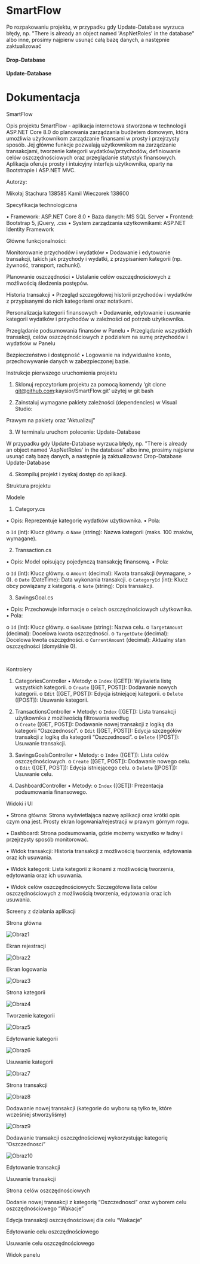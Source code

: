 # SmartFlow

Po rozpakowaniu projektu, w przypadku gdy Update-Database wyrzuca błędy, np. "There is already an object named 'AspNetRoles' in the database" albo inne, prosimy najpierw usunąć całą bazę danych, a następnie zaktualizować
#### Drop-Database
#### Update-Database


# Dokumentacja

SmartFlow


Opis projektu
SmartFlow - aplikacja internetowa stworzona w technologii ASP.NET Core 8.0 do planowania zarządzania budżetem domowym, która umożliwia użytkownikom zarządzanie finansami w prosty i przejrzysty sposób. Jej główne funkcje pozwalają użytkownikom na zarządzanie transakcjami, tworzenie kategorii wydatków/przychodów, definiowanie celów oszczędnościowych oraz przeglądanie statystyk finansowych. Aplikacja oferuje prosty i intuicyjny interfejs użytkownika, oparty na Bootstrapie i ASP.NET MVC.

Autorzy:

Mikołaj Stachura 138585
Kamil Wieczorek 138600

Specyfikacja technologiczna

•	Framework: ASP.NET Core 8.0
•	Baza danych: MS SQL Server
•	Frontend: Bootstrap 5, jQuery, .css
•	System zarządzania użytkownikami: ASP.NET Identity Framework


Główne funkcjonalności:

Monitorowanie przychodów i wydatków
•	Dodawanie i edytowanie transakcji, takich jak przychody i wydatki, z przypisaniem kategorii (np. żywność, transport, rachunki).

Planowanie oszczędności
•	Ustalanie celów oszczędnościowych z możliwością śledzenia postępów.




Historia transakcji
•	Przegląd szczegółowej historii przychodów i wydatków z przypisanymi do nich kategoriami oraz notatkami.


Personalizacja kategorii finansowych
•	Dodawanie, edytowanie i usuwanie kategorii wydatków i przychodów w zależności od potrzeb użytkownika.

Przeglądanie podsumowania finansów w Panelu
•	Przeglądanie wszystkich transakcji, celów oszczędnościowych z podziałem na sumę przychodów i wydatków w Panelu


Bezpieczeństwo i dostępność
•	Logowanie na indywidualne konto, przechowywanie danych w zabezpieczonej bazie.


Instrukcje pierwszego uruchomienia projektu

1. Sklonuj repozytorium projektu za pomocą komendy 
‘git clone git@github.com:kaysior/SmartFlow.git’  użytej w git bash

2. Zainstaluj wymagane pakiety zależności (dependencies) w Visual Studio:
   
    


Prawym na pakiety oraz ”Aktualizuj”

 

   
3. W terminalu uruchom polecenie:
   Update-Database

W przypadku gdy Update-Database wyrzuca błędy, np. "There is already an object named 'AspNetRoles' in the database" albo inne, prosimy najpierw usunąć całą bazę danych, a następnie ją zaktualizować
Drop-Database
Update-Database


4. Skompiluj projekt i zyskaj dostęp do aplikacji.






Struktura projektu

Modele

1. Category.cs

•	   Opis: Reprezentuje kategorię wydatków użytkownika.
•	   Pola:

o	     `Id` (int): Klucz główny.
o	    `Name` (string): Nazwa kategorii (maks. 100 znaków, wymagane).

2. Transaction.cs

•	    Opis: Model opisujący pojedynczą transakcję finansową.
•	   Pola:

o	     `Id` (int): Klucz główny.
o	      `Amount` (decimal): Kwota transakcji (wymagane, > 0).
o	     `Date` (DateTime): Data wykonania transakcji.
o	     `CategoryId` (int): Klucz obcy powiązany z kategorią.
o	     `Note` (string): Opis transakcji.

3. SavingsGoal.cs

•	   Opis: Przechowuje informacje o celach oszczędnościowych użytkownika.
•	   Pola:

o	     `Id` (int): Klucz główny.
o	     `GoalName` (string): Nazwa celu.
o	     `TargetAmount` (decimal): Docelowa kwota oszczędności.
o	     `TargetDate` (decimal): Docelowa kwota oszczędności.
o	     `CurrentAmount` (decimal): Aktualny stan oszczędności (domyślnie 0).

 

Kontrolery

1. CategoriesController
•	   Metody:
o	     `Index` ([GET]): Wyświetla listę wszystkich kategorii.
o	     `Create` ([GET, POST]): Dodawanie nowych kategorii.
o	     `Edit` ([GET, POST]): Edycja istniejącej kategorii.
o	     `Delete` ([POST]): Usuwanie kategorii.

2. TransactionsController
•	    Metody:
o	     `Index` ([GET]): Lista transakcji użytkownika z możliwością filtrowania według               
o	     `Create` ([GET, POST]): Dodawanie nowej transakcji z logiką dla kategorii “Oszczednosci”.
o	     `Edit` ([GET, POST]): Edycja szczegółów transakcji z logiką dla kategorii “Oszczednosci”.
o	     `Delete` ([POST]): Usuwanie transakcji.

3. SavingsGoalsController
•	   Metody:
o	     `Index` ([GET]): Lista celów oszczędnościowych.
o	     `Create` ([GET, POST]): Dodawanie nowego celu.
o	     `Edit` ([GET, POST]): Edycja istniejącego celu.
o	     `Delete` ([POST]): Usuwanie celu.

4. DashboardController
•	   Metody:
o	 `Index` ([GET]): Prezentacja podsumowania finansowego.







Widoki i UI

•	Strona główna: Strona wyświetlająca nazwę aplikacji oraz krótki opis czym ona jest. Prosty ekran logowania/rejestracji w prawym górnym rogu.

•	Dashboard: Strona podsumowania, gdzie możemy wszystko w ładny i przejrzysty sposób monitorować.

•	Widok transakcji: Historia transakcji z możliwością tworzenia, edytowania oraz ich usuwania.

•	Widok kategorii: Lista kategorii z ikonami z możliwością tworzenia, edytowania oraz ich usuwania.

•	Widok celów oszczędnościowych: Szczegółowa lista celów oszczędnościowych z możliwością tworzenia, edytowania oraz ich usuwania.

Screeny z działania aplikacji

Strona główna

 
![Obraz1](Documentation\documentation_images/1.png)


Ekran rejestracji

![Obraz2](Documentation\documentation_images/2.png)


Ekran logowania
 
![Obraz3](Documentation\documentation_images/3.png)


Strona kategorii

![Obraz4](Documentation\documentation_images/4.png)

Tworzenie kategorii

![Obraz5](Documentation\documentation_images/5.png)


Edytowanie kategorii

![Obraz6](Documentation\documentation_images/6.png)

Usuwanie kategorii

![Obraz7](Documentation\documentation_images/7.png)

Strona transakcji

![Obraz8](Documentation\documentation_images/8.png)

Dodawanie nowej transakcji (kategorie do wyboru są tylko te, które wcześniej stworzyliśmy)

![Obraz9](Documentation\documentation_images/9.png)


Dodawanie transakcji oszczędnościowej wykorzystując kategorię ”Oszczednosci”

![Obraz10](Documentation\documentation_images/10.png)

Edytowanie transakcji

 



Usuwanie transakcji

 



Strona celów oszczędnościowych

 



Dodanie nowej transakcji z kategorią “Oszczednosci” oraz wyborem celu oszczędnościowego “Wakacje”

 
 



Edycja transakcji oszczędnościowej dla celu “Wakacje”

 

 


Edytowanie celu oszczędnościowego

 






Usuwanie celu oszczędnościowego

 


Widok panelu

 
